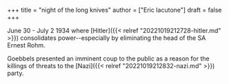 +++
title = "night of the long knives"
author = ["Eric Iacutone"]
draft = false
+++

June 30 - July 2 1934 where [Hitler]({{< relref "20221019212728-hitler.md" >}}) consolidates power--especially by eliminating the head of the SA Ernest Rohm.

Goebbels presented an imminent coup to the public as a reason for the killings of threats to the [Nazi]({{< relref "20221019212832-nazi.md" >}}) party.
